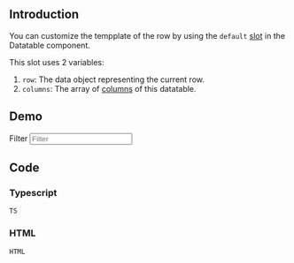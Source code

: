 ## Introduction

You can customize the tempplate of the row by using the `default` [slot](https://vuejs.org/v2/guide/components-slots.html) in the Datatable component.

This slot uses 2 variables:

1. `row`: The data object representing the current row.
2. `columns`: The array of [columns](../classes/column.html) of this datatable.

## Demo

<div id="demo-app">
    <div class="row">
        <div class="col-xs-12 form-inline">
            <div class="form-group">
                <label for="filter" class="sr-only">Filter</label>
                <input type="text" class="form-control" v-model="filter" placeholder="Filter" @keydown="$event.stopImmediatePropagation()">
            </div>
        </div>
        <div class="col-xs-12 table-responsive">
            <datatable :columns="columns" :data="rows" :filter="filter" :per-page="10">
                <template scope="{ row }">
                    <tr>
                        <td>{{ row.id }}</td>
                        <td>{{ row.user.username }}</td>
                        <td>{{ row.user.first_name }}</td>
                        <td>{{ row.user.last_name }}</td>
                        <td>{{ row.user.email }}</td>
                        <td>{{ row.address + ', ' + row.city + ', ' + row.state }}</td>
                    </tr>
                    <tr>
                        <td colspan="7">
                            <p>Some cool content here!</p>
                        </td>
                    </tr>
                </template>
            </datatable>
            <datatable-pager v-model="page"></datatable-pager>
        </div>
    </div>
</div>

## Code

### Typescript

```TS```

### HTML

```HTML```

<script src="{{relativeURLToRoot /assets/js/rows.js}}" defer></script>
<script id="deps"></script>
<script id="demo-script"></script>

